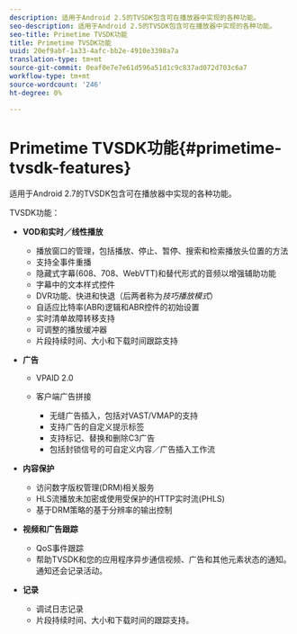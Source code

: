 ```yaml
---
description: 适用于Android 2.5的TVSDK包含可在播放器中实现的各种功能。
seo-description: 适用于Android 2.5的TVSDK包含可在播放器中实现的各种功能。
seo-title: Primetime TVSDK功能
title: Primetime TVSDK功能
uuid: 20ef9abf-1a33-4afc-bb2e-4910e3398a7a
translation-type: tm+mt
source-git-commit: 0eaf0e7e7e61d596a51d1c9c837ad072d703c6a7
workflow-type: tm+mt
source-wordcount: '246'
ht-degree: 0%

---
```



# Primetime TVSDK功能{#primetime-tvsdk-features}

适用于Android 2.7的TVSDK包含可在播放器中实现的各种功能。

TVSDK功能：

* **VOD和实时／线性播放**

   * 播放窗口的管理，包括播放、停止、暂停、搜索和检索播放头位置的方法
   * 支持全事件重播
   * 隐藏式字幕(608、708、WebVTT)和替代形式的音频以增强辅助功能
   * 字幕中的文本样式控件
   * DVR功能、快进和快退（后两者称为&#x200B;*技巧播放模式*）
   * 自适应比特率(ABR)逻辑和ABR控件的初始设置
   * 实时清单故障转移支持
   * 可调整的播放缓冲器
   * 片段持续时间、大小和下载时间跟踪支持

* **广告**

   * VPAID 2.0
   * 客户端广告拼接

      * 无缝广告插入，包括对VAST/VMAP的支持
      * 支持广告的自定义提示标签
      * 支持标记、替换和删除C3广告
      * 包括封锁信号的可自定义内容／广告插入工作流

* **内容保护**

   * 访问数字版权管理(DRM)相关服务
   * HLS流播放未加密或使用受保护的HTTP实时流(PHLS)
   * 基于DRM策略的基于分辨率的输出控制

* **视频和广告跟踪**

   * QoS事件跟踪
   * 帮助TVSDK和您的应用程序异步通信视频、广告和其他元素状态的通知。 通知还会记录活动。

* **记录**

   * 调试日志记录
   * 片段持续时间、大小和下载时间的跟踪支持。